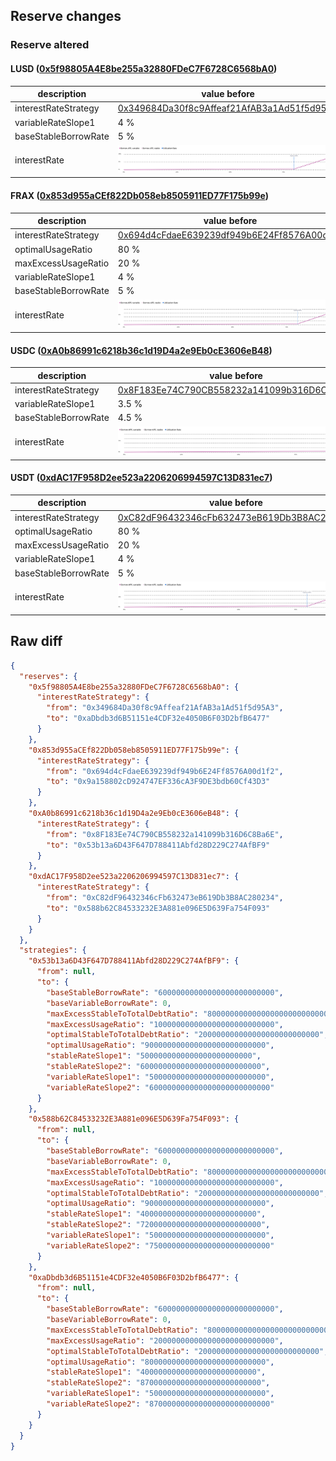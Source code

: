 ## Reserve changes

### Reserve altered

#### LUSD ([0x5f98805A4E8be255a32880FDeC7F6728C6568bA0](https://etherscan.io/address/0x5f98805A4E8be255a32880FDeC7F6728C6568bA0))

| description | value before | value after |
| --- | --- | --- |
| interestRateStrategy | [0x349684Da30f8c9Affeaf21AfAB3a1Ad51f5d95A3](https://etherscan.io/address/0x349684Da30f8c9Affeaf21AfAB3a1Ad51f5d95A3) | [0xaDbdb3d6B51151e4CDF32e4050B6F03D2bfB6477](https://etherscan.io/address/0xaDbdb3d6B51151e4CDF32e4050B6F03D2bfB6477) |
| variableRateSlope1 | 4 % | 5 % |
| baseStableBorrowRate | 5 % | 6 % |
| interestRate | ![before](/.assets/43ce89e3d7fc2289843c17d09906ba45f0b42148.svg) | ![after](/.assets/73cbf1aae04d2063059bb0a9bc283ef7a4332ac4.svg) |

#### FRAX ([0x853d955aCEf822Db058eb8505911ED77F175b99e](https://etherscan.io/address/0x853d955aCEf822Db058eb8505911ED77F175b99e))

| description | value before | value after |
| --- | --- | --- |
| interestRateStrategy | [0x694d4cFdaeE639239df949b6E24Ff8576A00d1f2](https://etherscan.io/address/0x694d4cFdaeE639239df949b6E24Ff8576A00d1f2) | [0x9a158802cD924747EF336cA3F9DE3bdb60Cf43D3](https://etherscan.io/address/0x9a158802cD924747EF336cA3F9DE3bdb60Cf43D3) |
| optimalUsageRatio | 80 % | 90 % |
| maxExcessUsageRatio | 20 % | 10 % |
| variableRateSlope1 | 4 % | 5 % |
| baseStableBorrowRate | 5 % | 6 % |
| interestRate | ![before](/.assets/8d9de32bf30b1c9dcf71f07a13b228c69a71a4ce.svg) | ![after](/.assets/ebd346a83b729edecf1938b8cdd0528700c8b9fd.svg) |

#### USDC ([0xA0b86991c6218b36c1d19D4a2e9Eb0cE3606eB48](https://etherscan.io/address/0xA0b86991c6218b36c1d19D4a2e9Eb0cE3606eB48))

| description | value before | value after |
| --- | --- | --- |
| interestRateStrategy | [0x8F183Ee74C790CB558232a141099b316D6C8Ba6E](https://etherscan.io/address/0x8F183Ee74C790CB558232a141099b316D6C8Ba6E) | [0x53b13a6D43F647D788411Abfd28D229C274AfBF9](https://etherscan.io/address/0x53b13a6D43F647D788411Abfd28D229C274AfBF9) |
| variableRateSlope1 | 3.5 % | 5 % |
| baseStableBorrowRate | 4.5 % | 6 % |
| interestRate | ![before](/.assets/0372907d0b2f3da48f7adcaed3b1452230cd5c2b.svg) | ![after](/.assets/2054bce529b78cac463f95dc79fc18b65a0c1f44.svg) |

#### USDT ([0xdAC17F958D2ee523a2206206994597C13D831ec7](https://etherscan.io/address/0xdAC17F958D2ee523a2206206994597C13D831ec7))

| description | value before | value after |
| --- | --- | --- |
| interestRateStrategy | [0xC82dF96432346cFb632473eB619Db3B8AC280234](https://etherscan.io/address/0xC82dF96432346cFb632473eB619Db3B8AC280234) | [0x588b62C84533232E3A881e096E5D639Fa754F093](https://etherscan.io/address/0x588b62C84533232E3A881e096E5D639Fa754F093) |
| optimalUsageRatio | 80 % | 90 % |
| maxExcessUsageRatio | 20 % | 10 % |
| variableRateSlope1 | 4 % | 5 % |
| baseStableBorrowRate | 5 % | 6 % |
| interestRate | ![before](/.assets/398a9e53757e01d6b0e762e21b88bb93cf4aa95e.svg) | ![after](/.assets/8062d95ddc9e1bec6e4a6b53fca46e335385d902.svg) |

## Raw diff

```json
{
  "reserves": {
    "0x5f98805A4E8be255a32880FDeC7F6728C6568bA0": {
      "interestRateStrategy": {
        "from": "0x349684Da30f8c9Affeaf21AfAB3a1Ad51f5d95A3",
        "to": "0xaDbdb3d6B51151e4CDF32e4050B6F03D2bfB6477"
      }
    },
    "0x853d955aCEf822Db058eb8505911ED77F175b99e": {
      "interestRateStrategy": {
        "from": "0x694d4cFdaeE639239df949b6E24Ff8576A00d1f2",
        "to": "0x9a158802cD924747EF336cA3F9DE3bdb60Cf43D3"
      }
    },
    "0xA0b86991c6218b36c1d19D4a2e9Eb0cE3606eB48": {
      "interestRateStrategy": {
        "from": "0x8F183Ee74C790CB558232a141099b316D6C8Ba6E",
        "to": "0x53b13a6D43F647D788411Abfd28D229C274AfBF9"
      }
    },
    "0xdAC17F958D2ee523a2206206994597C13D831ec7": {
      "interestRateStrategy": {
        "from": "0xC82dF96432346cFb632473eB619Db3B8AC280234",
        "to": "0x588b62C84533232E3A881e096E5D639Fa754F093"
      }
    }
  },
  "strategies": {
    "0x53b13a6D43F647D788411Abfd28D229C274AfBF9": {
      "from": null,
      "to": {
        "baseStableBorrowRate": "60000000000000000000000000",
        "baseVariableBorrowRate": 0,
        "maxExcessStableToTotalDebtRatio": "800000000000000000000000000",
        "maxExcessUsageRatio": "100000000000000000000000000",
        "optimalStableToTotalDebtRatio": "200000000000000000000000000",
        "optimalUsageRatio": "900000000000000000000000000",
        "stableRateSlope1": "5000000000000000000000000",
        "stableRateSlope2": "600000000000000000000000000",
        "variableRateSlope1": "50000000000000000000000000",
        "variableRateSlope2": "600000000000000000000000000"
      }
    },
    "0x588b62C84533232E3A881e096E5D639Fa754F093": {
      "from": null,
      "to": {
        "baseStableBorrowRate": "60000000000000000000000000",
        "baseVariableBorrowRate": 0,
        "maxExcessStableToTotalDebtRatio": "800000000000000000000000000",
        "maxExcessUsageRatio": "100000000000000000000000000",
        "optimalStableToTotalDebtRatio": "200000000000000000000000000",
        "optimalUsageRatio": "900000000000000000000000000",
        "stableRateSlope1": "40000000000000000000000000",
        "stableRateSlope2": "720000000000000000000000000",
        "variableRateSlope1": "50000000000000000000000000",
        "variableRateSlope2": "750000000000000000000000000"
      }
    },
    "0xaDbdb3d6B51151e4CDF32e4050B6F03D2bfB6477": {
      "from": null,
      "to": {
        "baseStableBorrowRate": "60000000000000000000000000",
        "baseVariableBorrowRate": 0,
        "maxExcessStableToTotalDebtRatio": "800000000000000000000000000",
        "maxExcessUsageRatio": "200000000000000000000000000",
        "optimalStableToTotalDebtRatio": "200000000000000000000000000",
        "optimalUsageRatio": "800000000000000000000000000",
        "stableRateSlope1": "40000000000000000000000000",
        "stableRateSlope2": "870000000000000000000000000",
        "variableRateSlope1": "50000000000000000000000000",
        "variableRateSlope2": "870000000000000000000000000"
      }
    }
  }
}
```